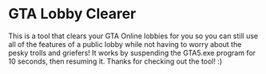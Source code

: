 # GTA Lobby Clearer
This is a tool that clears your GTA Online lobbies for you so you can still use all of the features of a public lobby while not having to worry about the pesky trolls and griefers!
It works by suspending the GTA5.exe program for 10 seconds, then resuming it.
Thanks for checking out the tool! :)

